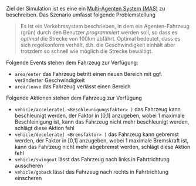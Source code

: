 Ziel der Simulation ist es eine ein [Multi-Agenten System (MAS)](https://de.wikipedia.org/wiki/Multiagentensystem) zu beschreiben.
Das Szenario umfasst folgende Problemstellung

> Es ist ein Verkehrssystem beschrieben, in dem ein Agenten-Fahrzeug (grün) durch den Benutzer _programmiert_ werden soll,
> so dass es _optimal_  die Strecke von 100km abfährt. Optimal bedeutet, dass es sich regelkonform verhält, d.h. die
> Geschwindigkeit einhält aber trotzdem so schnell wie möglich die Strecke bewältigt.

Folgende Events stehen dem Fahrzeug zur Verfügung:

* ```area/enter``` das Fahrzeug betritt einen neuen Bereich mit ggf. veränderter Geschwindigkeit
* ```area/leave``` das Fahrzeug verlässt einen Bereich

Folgende Aktionen stehen dem Fahrzeug zur Verfügung

* ```vehicle/accelerate( <Beschleunigungsfaktor> )``` das Fahrzeug kann beschleunigt werden,
  der Faktor in [0,1] anzugeben, wobei 1 maximale Beschleinigung ist, kann das Fahrzeug nicht
  mehr beschleunigt werden, schlägt diese Aktion fehl
* ```vehicle/decelerate( <Bremsfaktor> )``` das Fahrzeug kann gebremst werden,
  der Faktor in [0,1] anzugeben, wobei 1 maximale Bremskraft ist, kann das Fahrzeug nicht
  mehr abgebremst werden, schlägt diese Aktion fehl
* ```vehicle/swingout``` lässt das Fahrzeug nach links in Fahrtrichtung ausscheren
* ```vehicle/goback``` lässt das Fahrzeug nach rechts in Fahrtrichtung einscheren

